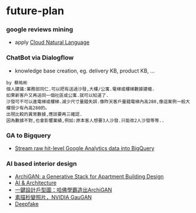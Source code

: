 <!--
<meta property='og:image' content='https://storage.googleapis.com/venraas-github/img/hermes_service_tier.PNG"/>
-->

# future-plan

### google reviews mining
* apply [Cloud Natural Language](https://cloud.google.com/natural-language#section-1)

### ChatBot via Dialogflow
* knowledge base creation, eg. delivery KB, product KB, ...
```
by 蔡祐彬
個人建議:業務部同仁.可以把有送過沙發,大樓/公寓.電梯或樓梯數據建檔.
如果新客戶又再送同一個社區或公寓.就可以知道了.
沙發可不可以進電梯或樓梯.減少尺寸量錯失誤.像昨天客戶量錯電梯內高280,像這案例一般大樓很少有內高280的。
出現比較的異常數據,應該要再三確認.
因為數據不對,也會影響業績,例如:原本客人想要3人沙發.只能改2人沙發等等..
```

### GA to Bigquery
* [Stream raw hit-level Google Analytics data into BigQuery](https://github.com/lnklnklnk/ga-bq)

### AI based interior design
* [ArchiGAN: a Generative Stack for Apartment Building Design](https://devblogs.nvidia.com/archigan-generative-stack-apartment-building-design/)
* [AI & Architecture](https://towardsdatascience.com/ai-architecture-f9d78c6958e0)
* [一鍵設計戶型圖：哈佛學霸造出ArchiGAN](https://kknews.cc/zh-tw/design/y3pom5b.html)
* [素描秒變照片，NVIDIA GauGAN](http://www.pcdiy.com.tw/detail/14254)
* [Deepfake](https://www.bnext.com.tw/article/56202/ai-deepfake-lucid-film)
